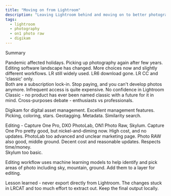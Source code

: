```yaml
---
title: "Moving on from Lightroom"
description: "Leaving Lightroom behind and moving on to better photography workflow"
tags:
  - lightroom
  - photography
  - on1 photo raw
  - digikam
---
```


Summary

Pandemic affected holidays. 
Picking up photography again after few years. 
Editing software landscape has changed. 
More choices now and slightly different workflows. 
LR still widely used. LR6 download gone.  LR CC and 'classic' only.  
Both are a subscription lock-in. Stop paying, and you can't develop photos anymore. Infrequent access is quite expensive. 
No confidence in Lightroom Classic - no product has ever been named classic with a future for it in mind. 
Cross-purposes debate - enthusiasts vs professionals. 

Digikam for digital asset management. 
Excellent management features. Picking, coloring, stars. Geotagging. Metadata. Similarity search. 

Editing - Capture One Pro, DXO PhotoLab, ON1 Photo Raw, Skylum. 
Capture One Pro pretty good, but nickel-and-diming now. High cost, and no updates. 
PhotoLab too advanced and unclear marketing page. 
Photo RAW also good, middle ground. Decent cost and reasonable updates. Respects time/money.  
Skylum too basic.

Editing workflow uses machine learning models to help identify and pick areas of photo including sky, mountain, ground. Add them to a layer for editing. 

Lesson learned - never export directly from Lightroom. The changes stuck in LRCAT and too much effort to extract out. Keep the final output locally. 

